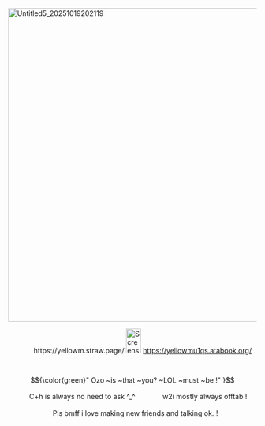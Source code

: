 
<img width="600" height="636" alt="Untitled5_20251019202119" src="https://github.com/user-attachments/assets/5fb40ff8-bec7-4b44-9a13-b31a6396bc9c" />

ㅤㅤㅤㅤhttps://yellowm.straw.page/  <img width="30" height="50" alt="Screenshot 2025-10-08 110115" src="https://github.com/user-attachments/assets/14a4eb10-12ba-47a4-8024-c0cdac963ac4" />
https://yellowmu1qs.atabook.org/ 

ㅤㅤㅤㅤㅤㅤㅤㅤㅤㅤ  $${\color{green}" Ozo ~is ~that ~you? ~LOL ~must ~be !" }$$

ㅤㅤㅤ C+h is always no need to ask ^_^ㅤㅤㅤㅤ w2i mostly always offtab !

ㅤㅤㅤㅤㅤㅤㅤPls bmff i love making new friends and talking ok..!


